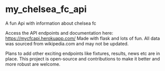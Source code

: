 # my_chelsea_fc_api
A fun Api with information about chelsea fc

Access the API endpoints and documentation here: https://mycfcapi.herokuapp.com/
Made with flask and lots of fun.
All data was sourced from wikipedia.com and may not be updated.

Plans to add other exciting endpoints like fixtures, results, news etc are in place.
This project is open-source and contributions to make it better and more robust are welcome.
